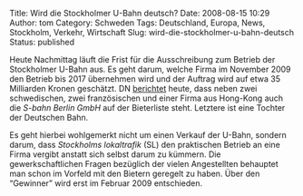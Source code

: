 Title: Wird die Stockholmer U-Bahn deutsch?
Date: 2008-08-15 10:29
Author: tom
Category: Schweden
Tags: Deutschland, Europa, News, Stockholm, Verkehr, Wirtschaft
Slug: wird-die-stockholmer-u-bahn-deutsch
Status: published

Heute Nachmittag läuft die Frist für die Ausschreibung zum Betrieb der
Stockholmer U-Bahn aus. Es geht darum, welche Firma im November 2009 den
Betrieb bis 2017 übernehmen wird und der Auftrag wird auf etwa 35
Milliarden Kronen geschätzt. DN
[berichtet](http://www.dn.se/DNet/jsp/polopoly.jsp?d=1298&a=815911&rss=2216)
heute, dass neben zwei schwedischen, zwei französischen und einer Firma
aus Hong-Kong auch die *S-bahn Berlin GmbH* auf der Bieterliste steht.
Letztere ist eine Tochter der Deutschen Bahn.

Es geht hierbei wohlgemerkt nicht um einen Verkauf der U-Bahn, sondern
darum, dass *Stockholms lokaltrafik* (SL) den praktischen Betrieb an
eine Firma vergibt anstatt sich selbst darum zu kümmern. Die
gewerkschaftlichen Fragen bezüglich der vielen Angestellten behauptet
man schon im Vorfeld mit den Bietern geregelt zu haben. Über den
“Gewinner” wird erst im Februar 2009 entschieden.

